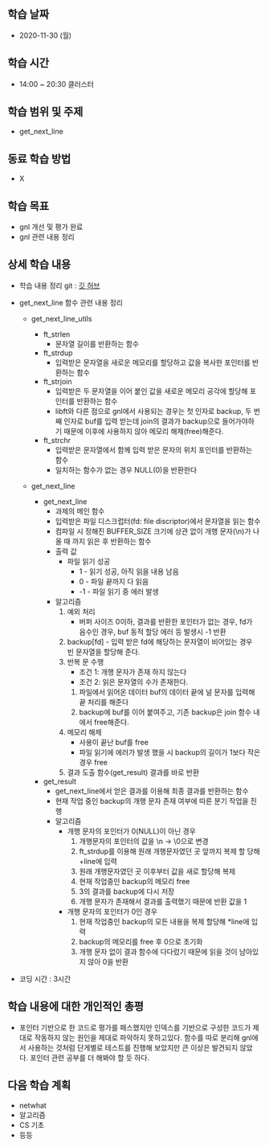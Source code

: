 학습 날짜
---
+ 2020-11-30 (월)

학습 시간
---
+ 14:00 ~ 20:30 클러스터

학습 범위 및 주제
---
+ get_next_line

동료 학습 방법
---
+ X

학습 목표
---
+ gnl 개선 및 평가 완료
+ gnl 관련 내용 정리

상세 학습 내용
---
+ 학습 내용 정리 git : [깃 허브](https://github.com/kiskim/study)   

+ get_next_line 함수 관련 내용 정리
    + get_next_line_utils
        + ft_strlen
            + 문자열 길이를 반환하는 함수
        + ft_strdup
            + 입력받은 문자열을 새로운 메모리를 할당하고 값을 복사한 포인터를 반환하는 함수
        + ft_strjoin
            + 입력받은 두 문자열을 이어 붙인 값을 새로운 메모리 공각에 할당해 포인터를 반환하는 함수
            + libft와 다른 점으로 gnl에서 사용되는 경우는 첫 인자로 backup, 두 번째 인자로 buf를 입력 받는데 join의 결과가 backup으로 들어가야하기 때문에 이후에 사용하지 않아 메모리 해제(free)해준다.
        + ft_strchr
            + 입력받은 문자열에서 함께 입력 받은 문자의 위치 포인터를 반환하는 함수
            + 일치하는 함수가 없는 경우 NULL(0)을 반환한다

    + get_next_line
        + get_next_line
            + 과제의 메인 함수
            + 입력받은 파일 디스크럽터(fd: file discriptor)에서 문자열을 읽는 함수
            + 컴파일 시 정해진 BUFFER_SIZE 크기에 상관 없이 개행 문자(\n)가 나올 때 까지 읽은 후 반환하는 함수
            + 출력 값
                + 파일 읽기 성공
                    +  1 - 읽기 성공, 아직 읽을 내용 남음
                    +  0 - 파일 끝까지 다 읽음
                    + -1 - 파일 읽기 중 에러 발생
            + 알고리즘
                1. 예외 처리
                    + 버퍼 사이즈 0이하, 결과를 반환한 포인터가 없는 경우, fd가 음수인 경우, buf 동적 할당 에러 등 발생시 -1 반환
                2. backup[fd] - 입력 받은 fd에 해당하는 문자열이 비어있는 경우 빈 문자열을 할당해 준다.
                3. 반복 문 수행
                    + 조건 1: 개행 문자가 존재 하지 않는다
                    + 조건 2: 읽은 문자열의 수가 존재한다.
                    1. 파일에서 읽어온 데이터 buf의 데이터 끝에 널 문자를 입력해 끝 처리를 해준다
                    2. backup에 buf를 이어 붙여주고, 기존 backup은 join 함수 내에서 free해준다.
                4. 메모리 해제
                    + 사용이 끝난 buf를 free
                    + 파일 읽기에 에러가 발생 했을 시 backup의 길이가 1보다 작은 경우 free
                5. 결과 도출 함수(get_result) 결과를 바로 반환
        + get_result
            + get_next_line에서 얻은 결과를 이용해 최종 결과를 반환하는 함수
            + 현재 작업 중인 backup의 개행 문자 존재 여부에 따른 분기 작업을 진행
            + 알고리즘
                + 개행 문자의 포인터가 0(NULL)이 아닌 경우
                    1. 개행문자의 포인터의 값을 \n -> \0으로 변경
                    2. ft_strdup를 이용해 원래 개행문자였던 곳 앞까지 복제 할 당해 +line에 입력
                    3. 원래 개행문자였던 곳 이후부터 값을 새로 할당해 복제
                    4. 현재 작업중인 backup의 메모리 free
                    5. 3의 결과를 backup에 다시 저장
                    6. 개행 문자가 존재해서 결과를 출력했기 때문에 반환 값을 1
                + 개행 문자의 포인터가 0인 경우
                    1. 현재 작업중인 backup의 모든 내용을 복제 할당해 *line에 입력
                    2. backup의 메모리를 free 후 0으로 초기화
                    3. 개행 문자 없이 결과 함수에 다다렀기 때문에 읽을 것이 남아있지 않아 0을 반환

+ 코딩 시간 : 3시간

학습 내용에 대한 개인적인 총평
---
+ 포인터 기반으로 한 코드로 평가를 패스했지만 인덱스를 기반으로 구성한 코드가 제대로 작동하지 않는 원인을 제대로 파악하지 못하고있다. 함수를 따로 분리해 gnl에서 사용하는 것처럼 단게별로 테스트를 진행해 보았지만 큰 이상은 발견되지 않았다. 포인터 관련 공부를 더 해봐야 할 듯 하다.

다음 학습 계획
---
+ netwhat
+ 알고리즘
+ CS 기초
+ 등등